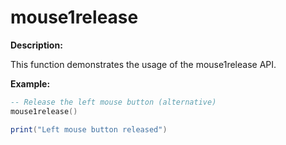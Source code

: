 # mouse1release

**Description:**

This function demonstrates the usage of the mouse1release API.

**Example:**

```lua
-- Release the left mouse button (alternative)
mouse1release()

print("Left mouse button released")
```
